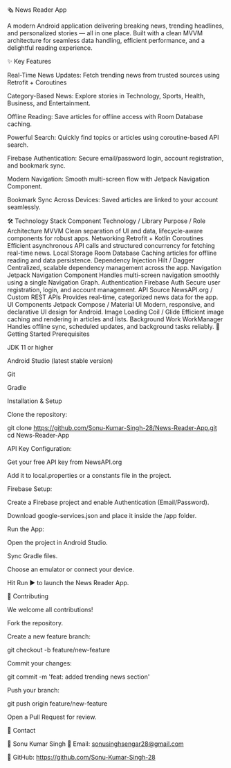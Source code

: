 🗞️ News Reader App

A modern Android application delivering breaking news, trending headlines, and personalized stories — all in one place. Built with a clean MVVM architecture for seamless data handling, efficient performance, and a delightful reading experience.

✨ Key Features

Real-Time News Updates: Fetch trending news from trusted sources using Retrofit + Coroutines

Category-Based News: Explore stories in Technology, Sports, Health, Business, and Entertainment.

Offline Reading: Save articles for offline access with Room Database caching.

Powerful Search: Quickly find topics or articles using coroutine-based API search.

Firebase Authentication: Secure email/password login, account registration, and bookmark sync.

Modern Navigation: Smooth multi-screen flow with Jetpack Navigation Component.

Bookmark Sync Across Devices: Saved articles are linked to your account seamlessly.

🛠️ Technology Stack
Component	Technology / Library	Purpose / Role
Architecture	MVVM	Clean separation of UI and data, lifecycle-aware components for robust apps.
Networking	Retrofit + Kotlin Coroutines	Efficient asynchronous API calls and structured concurrency for fetching real-time news.
Local Storage	Room Database	Caching articles for offline reading and data persistence.
Dependency Injection	Hilt / Dagger	Centralized, scalable dependency management across the app.
Navigation	Jetpack Navigation Component	Handles multi-screen navigation smoothly using a single Navigation Graph.
Authentication	Firebase Auth	Secure user registration, login, and account management.
API Source	NewsAPI.org / Custom REST APIs	Provides real-time, categorized news data for the app.
UI Components	Jetpack Compose / Material UI	Modern, responsive, and declarative UI design for Android.
Image Loading	Coil / Glide	Efficient image caching and rendering in articles and lists.
Background Work	WorkManager	Handles offline sync, scheduled updates, and background tasks reliably.
🚀 Getting Started
Prerequisites

JDK 11 or higher

Android Studio (latest stable version)

Git

Gradle

Installation & Setup

Clone the repository:

git clone https://github.com/Sonu-Kumar-Singh-28/News-Reader-App.git
cd News-Reader-App


API Key Configuration:

Get your free API key from NewsAPI.org

Add it to local.properties or a constants file in the project.

Firebase Setup:

Create a Firebase project and enable Authentication (Email/Password).

Download google-services.json and place it inside the /app folder.

Run the App:

Open the project in Android Studio.

Sync Gradle files.

Choose an emulator or connect your device.

Hit Run ▶️ to launch the News Reader App.

🤝 Contributing

We welcome all contributions!

Fork the repository.

Create a new feature branch:

git checkout -b feature/new-feature


Commit your changes:

git commit -m 'feat: added trending news section'


Push your branch:

git push origin feature/new-feature


Open a Pull Request for review.

📧 Contact

👤 Sonu Kumar Singh
📩 Email: sonusinghsengar28@gmail.com

🔗 GitHub: https://github.com/Sonu-Kumar-Singh-28
